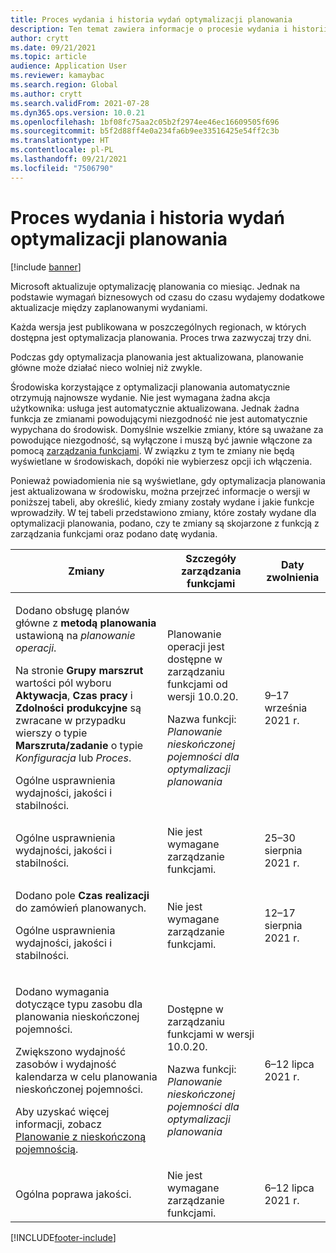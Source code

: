 ```yaml
---
title: Proces wydania i historia wydań optymalizacji planowania
description: Ten temat zawiera informacje o procesie wydania i historii wydań dla optymalizacji planowania.
author: crytt
ms.date: 09/21/2021
ms.topic: article
audience: Application User
ms.reviewer: kamaybac
ms.search.region: Global
ms.author: crytt
ms.search.validFrom: 2021-07-28
ms.dyn365.ops.version: 10.0.21
ms.openlocfilehash: 1bf08fc75aa2c05b2f2974ee46ec16609505f696
ms.sourcegitcommit: b5f2d88ff4e0a234fa6b9ee33516425e54ff2c3b
ms.translationtype: HT
ms.contentlocale: pl-PL
ms.lasthandoff: 09/21/2021
ms.locfileid: "7506790"
---
```

# <a name="planning-optimization-release-process-and-release-history"></a>Proces wydania i historia wydań optymalizacji planowania

[!include [banner](../../includes/banner.md)]

Microsoft aktualizuje optymalizację planowania co miesiąc. Jednak na podstawie wymagań biznesowych od czasu do czasu wydajemy dodatkowe aktualizacje między zaplanowanymi wydaniami.

Każda wersja jest publikowana w poszczególnych regionach, w których dostępna jest optymalizacja planowania. Proces trwa zazwyczaj trzy dni.

Podczas gdy optymalizacja planowania jest aktualizowana, planowanie główne może działać nieco wolniej niż zwykle.

Środowiska korzystające z optymalizacji planowania automatycznie otrzymują najnowsze wydanie. Nie jest wymagana żadna akcja użytkownika: usługa jest automatycznie aktualizowana. Jednak żadna funkcja ze zmianami powodującymi niezgodność nie jest automatycznie wypychana do środowisk. Domyślnie wszelkie zmiany, które są uważane za powodujące niezgodność, są wyłączone i muszą być jawnie włączone za pomocą [zarządzania funkcjami](../../../fin-ops-core/fin-ops/get-started/feature-management/feature-management-overview.md). W związku z tym te zmiany nie będą wyświetlane w środowiskach, dopóki nie wybierzesz opcji ich włączenia.

Ponieważ powiadomienia nie są wyświetlane, gdy optymalizacja planowania jest aktualizowana w środowisku, można przejrzeć informacje o wersji w poniższej tabeli, aby określić, kiedy zmiany zostały wydane i jakie funkcje wprowadziły. W tej tabeli przedstawiono zmiany, które zostały wydane dla optymalizacji planowania, podano, czy te zmiany są skojarzone z funkcją z zarządzania funkcjami oraz podano datę wydania.

| Zmiany | Szczegóły zarządzania funkcjami | Daty zwolnienia |
|---|---|---|
| <p>Dodano obsługę planów główne z **metodą planowania** ustawioną na *planowanie operacji*.</p><p>Na stronie **Grupy marszrut** wartości pól wyboru **Aktywacja**, **Czas pracy** i **Zdolności produkcyjne** są zwracane w przypadku wierszy o typie **Marszruta/zadanie** o typie *Konfiguracja* lub *Proces*. </p><p>Ogólne usprawnienia wydajności, jakości i stabilności. | <p>Planowanie operacji jest dostępne w zarządzaniu funkcjami od wersji 10.0.20.</p><p>Nazwa funkcji: *Planowanie nieskończonej pojemności dla optymalizacji planowania*</p>  | 9–17 września 2021 r. |
| Ogólne usprawnienia wydajności, jakości i stabilności. | Nie jest wymagane zarządzanie funkcjami. | 25–30 sierpnia 2021 r. |
| <p>Dodano pole **Czas realizacji** do zamówień planowanych.</p><p>Ogólne usprawnienia wydajności, jakości i stabilności.</p> | Nie jest wymagane zarządzanie funkcjami. | 12–17 sierpnia 2021 r. |
| <p>Dodano wymagania dotyczące typu zasobu dla planowania nieskończonej pojemności.</p><p>Zwiększono wydajność zasobów i wydajność kalendarza w celu planowania nieskończonej pojemności.</p><p>Aby uzyskać więcej informacji, zobacz [Planowanie z nieskończoną pojemnością](infinite-capacity-planning.md). | <p>Dostępne w zarządzaniu funkcjami w wersji 10.0.20.</p><p>Nazwa funkcji: *Planowanie nieskończonej pojemności dla optymalizacji planowania*</p> | 6–12 lipca 2021 r. |
| Ogólna poprawa jakości. | Nie jest wymagane zarządzanie funkcjami. | 6–12 lipca 2021 r. |

[!INCLUDE[footer-include](../../../includes/footer-banner.md)]
